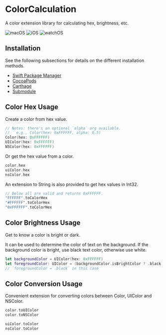 # ColorCalculation
A color extension library for calculating hex, brightness, etc.

![macOS][macOS-Badge] ![iOS][iOS-Badge] ![watchOS][watchOS-Badge]  

[macOS-Badge]: https://img.shields.io/badge/macOS-12.0%2B-blue?labelColor=00367A&color=3081D0
[iOS-Badge]: https://img.shields.io/badge/iOS-15.5%2B-blue?labelColor=00367A&color=3081D0
[watchOS-Badge]: https://img.shields.io/badge/watchOS-6.0%2B-blue?labelColor=00367A&color=3081D0

## Installation

See the following subsections for details on the different installation methods.

- [Swift Package Manager](INSTALLATION.md#swift-package-manager)
- [CocoaPods](INSTALLATION.md#cocoaPods)
- [Carthage](INSTALLATION.md#carthage)
- [Submodule](INSTALLATION.md#submodule)

## Color Hex Usage

Create a color from hex value.

```swift
// Notes: there's an optional `alpha` arg available.
//   e.g., Color(hex: 0xFFFFFF, alpha: 0.5)
Color(hex: 0xFFFFFF)
UIColor(hex: 0xFFFFFF)
NSColor(hex: 0xFFFFFF)
```

Or get the hex value from a color.

```swift
color.hex
uiColor.hex
nsColor.hex
```

An extension to String is also provided to get hex values in Int32.

```swift
// Below all are valid and returns 0xFFFFFF.
"FFFFFF".toColorHex
"#FFFFFF".toColorHex
"0xFFFFFF".toColorHex
```

## Color Brightness Usage

Get to know a color is bright or dark. 

It can be used to determine the color of text on the background. If the background color is bright, use black text color, otherwise use white.

```swift
let backgroundColor = UIColor(hex: 0xFFFFFF)
let foregroundColor: UIColor = (backgroundColor.isBrightColor ? .black : .white) 
// `foregroundColor = .black` in this case
```

## Color Conversion Usage

Convenient extension for converting colors between Color, UIColor and NSColor.

```swift
color.toUIColor
color.toNSColor

uiColor.toColor
nsColor.toColor
```

